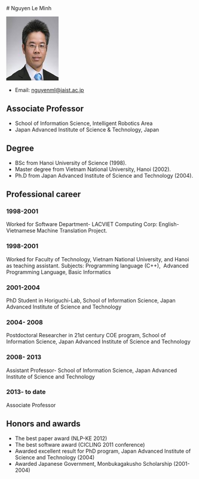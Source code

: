 <markdown>
# Nguyen Le Minh

![Image](/img/prof.jpg)
- Email: nguyenml@jaist.ac.jp

## Associate Professor 
- School of Information Science, Intelligent Robotics Area 
- Japan Advanced Institute of Science & Technology, Japan

## Degree
- BSc from Hanoi University of Science (1998).
- Master degree from Vietnam National University, Hanoi (2002).
- Ph.D from Japan Advanced Institute of Science and Technology (2004).


## Professional career
### 1998-2001
Worked for Software Department- LACVIET Computing Corp: English-Vietnamese Machine Translation Project.
### 1998-2001
Worked for Faculty of Technology, Vietnam National University, and Hanoi as teaching assistant.
Subjects: Programming language (C++),  Advanced Programming Language, Basic Informatics
### 2001-2004
PhD Student in Horiguchi-Lab, School of Information Science, Japan Advanced Institute of Science and Technology
### 2004- 2008
Postdoctoral Researcher in 21st century COE program, School of Information Science, Japan Advanced Institute of Science and Technology
### 2008- 2013
Assistant Professor- School of Information Science, Japan Advanced Institute of Science and Technology
### 2013- to date
Associate Professor

## Honors and awards
- The best paper award (NLP-KE 2012)
 
- The best software award (CICLING 2011 conference)
 
- Awarded excellent result for PhD program, Japan Advanced Institute of Science and Technology (2004)
 
- Awarded Japanese Government, Monbukagakusho Scholarship (2001-2004)
 
</markdown>
